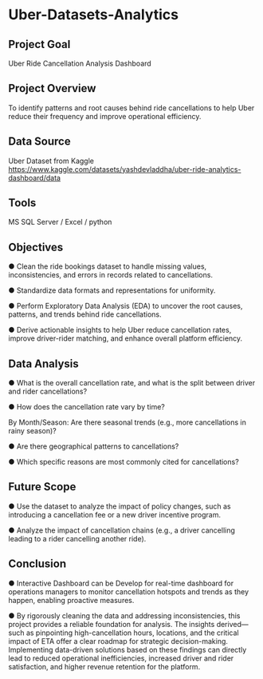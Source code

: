 # Uber-Datasets-Analytics 



## Project Goal

Uber Ride Cancellation Analysis Dashboard

## Project Overview

To identify patterns and root causes behind ride cancellations to help Uber reduce their frequency and improve operational efficiency.

## Data Source

Uber Dataset from Kaggle
https://www.kaggle.com/datasets/yashdevladdha/uber-ride-analytics-dashboard/data

## Tools

MS SQL Server / Excel / python

## Objectives

● Clean the ride bookings dataset to handle missing values, inconsistencies, and errors in
records related to cancellations.

● Standardize data formats and representations for uniformity.

● Perform Exploratory Data Analysis (EDA) to uncover the root causes, patterns, and trends
behind ride cancellations.

● Derive actionable insights to help Uber reduce cancellation rates, improve driver-rider
matching, and enhance overall platform efficiency.

## Data Analysis

● What is the overall cancellation rate, and what is the split between driver and rider
cancellations?

● How does the cancellation rate vary by time?

By Month/Season: Are there seasonal trends (e.g., more cancellations in rainy season)?

● Are there geographical patterns to cancellations?

● Which specific reasons are most commonly cited for cancellations?

## Future Scope

● Use the dataset to analyze the impact of policy changes, such as introducing a cancellation fee
or a new driver incentive program.

● Analyze the impact of cancellation chains (e.g., a driver cancelling leading to a rider cancelling
another ride).

## Conclusion

● Interactive Dashboard can be Develop for real-time dashboard for operations managers to
monitor cancellation hotspots and trends as they happen, enabling proactive measures.

● By rigorously cleaning the data and addressing inconsistencies, this project provides a reliable
foundation for analysis. The insights derived—such as pinpointing high-cancellation hours,
locations, and the critical impact of ETA offer a clear roadmap for strategic decision-making.
Implementing data-driven solutions based on these findings can directly lead to reduced
operational inefficiencies, increased driver and rider satisfaction, and higher revenue retention
for the platform.
